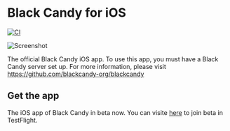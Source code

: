 # Black Candy for iOS

[![CI](https://github.com/blackcandy-org/ios/actions/workflows/ci.yml/badge.svg)](https://github.com/blackcandy-org/ios/actions/workflows/ci.yml)

![Screenshot](https://raw.githubusercontent.com/blackcandy-org/ios/master/images/screenshot_main.png)

The official Black Candy iOS app. To use this app, you must have a Black Candy server set up. For more information, please visit https://github.com/blackcandy-org/blackcandy

## Get the app

The iOS app of Black Candy in beta now. You can visite [here](https://testflight.apple.com/join/TwMUVmDl) to join beta in TestFlight.

